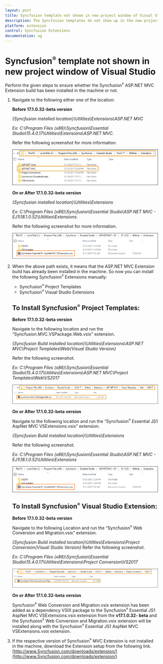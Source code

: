 ```yaml
---
layout: post
title: Syncfusion template not shown in new project window of Visual Studio
description: The Syncfusion templates do not show up in the new project window of visual studio.  how can to get them installed?
platform: extension
control: Syncfusion Extensions
documentation: ug
---
```


# Syncfusion<sup style="font-size:70%">&reg;</sup> template not shown in new project window of Visual Studio

Perform the given steps to ensure whether the Syncfusion<sup style="font-size:70%">&reg;</sup> ASP.NET MVC Extension build has been installed in the machine or not.

1. Navigate to the following either one of the location:

   **Before 17.1.0.32-beta version**

   _{Syncfusion installed location}\Utilities\Extensions\ASP.NET MVC_

   _Ex: C:\Program Files (x86)\Syncfusion\Essential Studio\15.4.0.17\Utilities\Extensions\ASP.NET MVC._

   Refer the following screenshot for more information.



   ![Syncfusion ASP.NET MVC Extension installed location](The-Syncfusion-templatesd_images/The-Syncfusion-templatesd-img1.png)

   **On or After 17.1.0.32-beta version**

   _{Syncfusion installed location}\Utilities\Extensions_

   _Ex: C:\Program Files (x86)\Syncfusion\Essential Studio\ASP.NET MVC - EJ1\18.1.0.52\Utilities\Extensions._

   Refer the following screenshot for more information.

   ![Syncfusion ASP.NET MVC Extension installed location](The-Syncfusion-templatesd_images/The-Syncfusion-templatesd-img4.png)


2. When the above path exists, it means that the ASP.NET MVC Extension build has already been installed in the machine. So now you can install the following Syncfusion<sup style="font-size:70%">&reg;</sup>
   Extensions manually:
   * Syncfusion<sup style="font-size:70%">&reg;</sup> Project Templates
   * Syncfusion<sup style="font-size:70%">&reg;</sup> Visual Studio Extensions

   ## To Install Syncfusion<sup style="font-size:70%">&reg;</sup> Project Templates: 

   **Before 17.1.0.32-beta version**

   Navigate to the following location and run the “Syncfusion.MVC.VSPackage.Web.vsix” extension.

   _{Syncfusion Build installed location}\Utilities\Extensions\ASP.NET MVC\Project Templates\Web\{Visual Studio Version}_

   Refer the following screenshot.

   _Ex: C:\Program Files (x86)\Syncfusion\Essential Studio\15.4.0.17\Utilities\Extensions\ASP.NET MVC\Project Templates\Web\VS2017_


   ![Syncfusion ASP.NET MVC Project Template VSIX file location](The-Syncfusion-templatesd_images/The-Syncfusion-templatesd-img2.png)

   **On or After 17.1.0.32-beta version**

   Navigate to the following location and run the “Syncfusion<sup style="font-size:70%">&reg;</sup> Essential JS1 AspNet MVC VSExtensions.vsix” extension.

   _{Syncfusion Build installed location}\Utilities\Extensions_

   Refer the following screenshot.

   _Ex: C:\Program Files (x86)\Syncfusion\Essential Studio\ASP.NET MVC - EJ1\18.1.0.52\Utilities\Extensions_


   ![Syncfusion ASP.NET MVC Project Template VSIX file location](The-Syncfusion-templatesd_images/The-Syncfusion-templatesd-img4.png)

   ## To Install Syncfusion<sup style="font-size:70%">&reg;</sup> Visual Studio Extension:

   **Before 17.1.0.32-beta version**

   Navigate to the following Location and run the “Syncfusion<sup style="font-size:70%">&reg;</sup> Web Conversion and Migration.vsix” extension. 

   _{Syncfusion Build installed location}\Utilities\Extensions\Project Conversion\{Visual Studio Version}_
   Refer the following screenshot.

   _Ex: C:\Program Files (x86)\Syncfusion\Essential Studio\15.4.0.17\Utilities\Extensions\Project Conversion\VS2017_


   ![Syncfusion Web Conversion and Migration VSIX file location](The-Syncfusion-templatesd_images/The-Syncfusion-templatesd-img3.png)

   **On or After 17.1.0.32-beta version**

   Syncfusion<sup style="font-size:70%">&reg;</sup> Web Conversion and Migration.vsix extension has been added as a dependency VSIX package to the Syncfusion<sup style="font-size:70%">&reg;</sup> Essential JS1 AspNet MVC VSExtensions.vsix extension from the **v17.1.0.32- beta** and the Syncfusion<sup style="font-size:70%">&reg;</sup> Web Conversion and Migration.vsix extension will be installed along with the Syncfusion<sup style="font-size:70%">&reg;</sup> Essential JS1 AspNet MVC VSExtensions.vsix extension.

3. If the respective version of Syncfusion<sup style="font-size:70%">&reg;</sup> MVC Extension is not installed in the machine, download the Extension setup from the following link.        [http://www.Syncfusion.com/downloads/extension/](http://www.Syncfusion.com/downloads/extension/)
